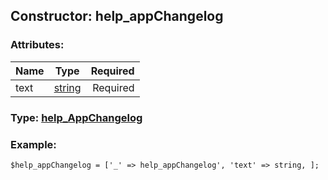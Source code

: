 ## Constructor: help\_appChangelog  

### Attributes:

| Name     |    Type       | Required |
|----------|:-------------:|---------:|
|text|[string](../types/string.md) | Required|


### Type: [help\_AppChangelog](../types/help\_AppChangelog.md)

### Example:


```
$help_appChangelog = ['_' => help_appChangelog', 'text' => string, ];
```